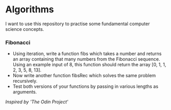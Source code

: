 # Algorithms

I want to use this repository to practise some fundamental computer science concepts.

### Fibonacci

- Using iteration, write a function fibs which takes a number and returns an array containing that many numbers from the Fibonacci sequence. Using an example input of 8, this function should return the array [0, 1, 1, 2, 3, 5, 8, 13].
- Now write another function fibsRec which solves the same problem recursively.
- Test both versions of your functions by passing in various lengths as arguments.

_Inspired by 'The Odin Project'_
